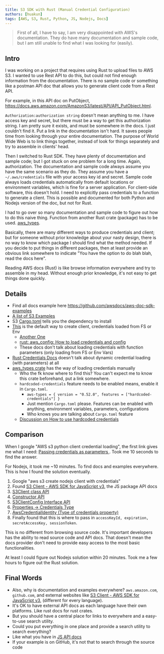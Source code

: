 ```yaml
---
title: S3 SDK with Rust (Manual Credential Configuration)
authors: [huakun]
tags: [AWS, S3, Rust, Python, JS, Nodejs, Docs]
---
```


> First of all, I have to say, I am very disappointed with AWS's documentation.
> They do have many documentation and sample code, but I am still unable to find what I was looking for (easily).

## Intro

I was working on a project that requires using Rust to upload files to AWS S3.
I wanted to use Rest API to do this, but could not find enough information from the documentation.
There is no sample code or something like a postman API doc that allows you to generate client code from a Rest API.

For example, in this API doc on PutObject, https://docs.aws.amazon.com/AmazonS3/latest/API/API_PutObject.html.

`Authorization:authorization string` doesn't mean anything to me. I have access key and secret, but there must be a way to get this authorization string.
I am pretty sure it exists, and must be somewhere in the docs. I just couldn't find it. Put a link in the documentation isn't hard.
It saves people time from looking through your entire documentation.
The purpose of World Wide Web is to link things together, instead of look for things separately and try to assemble in clients' head.

Then I switched to Rust SDK. They have plenty of documentation and sample code; but I got stuck on one problem for a long time.
Again, authorization. The documentation and sample code always assume you have the same scenario as they do.
They assume you have a `~/.aws/credentials` file with your access key id and secret.
Sample code always loads credentials automatically from default locations or environment variables, which is fine for a server application.
For client-side software, this doesn't hold. I need to explicitly pass credentials to a function to generate a client.
This is possible and documented for both Python and Nodejs version of the doc, but not for Rust.

I had to go over so many documentation and sample code to figure out how to do this naive thing.
Function from another Rust crate (package) has to be used. [aws_types](https://docs.rs/aws-types/latest/aws_types/struct.Credentials.html#method.from_keys).

Basically, there are many different ways to produce credentials and client;
but for someone without prior knowledge about your nasty design, there is no way to know which package I should find what the method needed.
If you decide to put things in different packages, then at least provide an obvious link somewhere to indicate "You have the option to do blah blah, read the docs here".

Reading AWS docs (Rust) is like browse information everywhere and try to assemble in my head.
Without enough prior knowledge, it's not easy to get things done quickly.

## Details

- Find all docs example here https://github.com/awsdocs/aws-doc-sdk-examples
- [A list of S3 Examples](https://github.com/awsdocs/aws-doc-sdk-examples/tree/main/rust_dev_preview/s3)
- S3 [Cargo.toml](https://github.com/awsdocs/aws-doc-sdk-examples/blob/main/rust_dev_preview/s3/Cargo.toml) tells you the dependency to install
- [This](https://github.com/awsdocs/aws-doc-sdk-examples/blob/main/rust_dev_preview/s3/src/bin/client.rs) is the default way to create client, credentials loaded from FS or Env
  - [Another One](https://docs.aws.amazon.com/sdk-for-rust/latest/dg/client.html)
  - [rust: aws_config: How to load credentials and config](https://docs.rs/aws-config/0.52.0/aws_config/fn.from_env.html)
  - These docs don't talk about loading credentials with function parameters (only loading from FS or Env Vars)
- [Rust Credentials Docs](https://github.com/awsdocs/aws-rust-developer-guide-v1/blob/main/doc_source/credentials.md) doesn't talk about dynamic credential loading (with parameters) at all
- [aws_types crate](https://docs.rs/aws-types/latest/aws_types/struct.Credentials.html#method.from_keys) has the way of loading credentials manually
  - Who the fk know where to find this? You can't expect me to know this crate beforehand, put a link somewhere.
  - `hardcoded-credentials` feature needs to be enabled means, enable it in `Cargo.toml`.
    - `aws-types = { version = "0.52.0", features = ["hardcoded-credentials"] }`
    - Just mention `Cargo.toml` please. Features can be enabled with anything, environment variables, parameters, configurations
    - Who knows you are talking about `Cargo.toml` feature
  - [Discussion on How to use hardcoded credentials](https://github.com/awslabs/aws-sdk-rust/discussions/444)

## Comparison

When I google "AWS s3 python client credential loading", the first link gives me what I need: [Passing credentials as parameters
](https://boto3.amazonaws.com/v1/documentation/api/latest/guide/credentials.html#passing-credentials-as-parameters).
Took me 10 seconds to find the answer.

For Nodejs, it took me ~10 minutes. To find docs and examples everywhere. This is how I found the solution eventually.

1. Google "aws s3 create nodejs client with credentials"
2. Found [S3 Client - AWS SDK for JavaScript v3](https://docs.aws.amazon.com/AWSJavaScriptSDK/v3/latest/clients/client-s3/index.html), the JS package API docs
3. [S3Client class API](https://docs.aws.amazon.com/AWSJavaScriptSDK/v3/latest/clients/client-s3/classes/s3client.html)
4. [Constructor API](https://docs.aws.amazon.com/AWSJavaScriptSDK/v3/latest/clients/client-s3/classes/s3client.html#constructor)
5. [S3ClientConfig Interface API](https://docs.aws.amazon.com/AWSJavaScriptSDK/v3/latest/clients/client-s3/interfaces/s3clientconfig.html)
6. [Properties -> Credentials Type](https://docs.aws.amazon.com/AWSJavaScriptSDK/v3/latest/clients/client-s3/interfaces/s3clientconfig.html#credentials)
7. [AwsCredentialIdentity (Type of credentials property)](https://docs.aws.amazon.com/AWSJavaScriptSDK/v3/latest/clients/client-s3/interfaces/awscredentialidentity.html)
8. Finally found that this is where to pass in `accessKeyId, expiration, secretAccessKey, sessionToken`.

This is no different from browsing source code. It's important developers has the ability to read source code and API docs.
That doesn't mean the docs provider don't need to provide easy access to the most basic functionalities.

At least I could figure out Nodejs solution within 20 minutes. Took me a few hours to figure out the Rust solution.

## Final Words

- Also, why is documentation and examples everywhere? `aws.amazon.com`, `github.com`, and external websites like [S3 Client - AWS SDK for JavaScript v3](https://docs.aws.amazon.com/AWSJavaScriptSDK/v3/latest/clients/client-s3/globals.html), (different for every language).
- It's OK to have external API docs as each language have their own platforms. Like rust docs for rust crates.
- But you should have a central place for links to everywhere and a easy-to-use search utility.
-  Could you put everything in one place and provide a search utility to search everything?
  - Like what you have in [JS API docs](https://docs.aws.amazon.com/AWSJavaScriptSDK/v3/latest/clients/client-s3/interfaces/s3clientconfig.html#credentials)
  - If your example is on GitHub, it's not that to search through the source code
